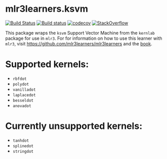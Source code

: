 # mlr3learners.ksvm

<!-- badges: start -->
[![Build Status](https://img.shields.io/travis/mlr3learners/mlr3learners.ksvm/master?label=Linux&logo=travis&style=flat-square)](https://travis-ci.org/mlr3learners/mlr3)
[![Build status](https://ci.appveyor.com/api/projects/status/74tcko9g6r8e070o?svg=true)](https://ci.appveyor.com/project/mlr3learners/mlr3learners-ksvm)
[![codecov](https://codecov.io/gh/mlr3learners/mlr3learner.ksvm/branch/master/graph/badge.svg)](https://codecov.io/gh/mlr3learners/mlr3learners.ksvm)
[![StackOverflow](https://img.shields.io/badge/stackoverflow-mlr3-orange.svg)](https://stackoverflow.com/questions/tagged/mlr3)
<!-- badges: end -->

This package wraps the `ksvm` Support Vector Machine from the `kernlab` package for use in `mlr3`.
For for information on how to use this learner with `mlr3`, visit https://github.com/mlr3learners/mlr3learners and the [book](https://mlr3book.mlr3learners.com).

# Supported kernels:
- `rbfdot`
- `polydot`
- `vanilladot`
- `laplacedot`
- `besseldot`
- `anovadot`

# Currently unsupported kernels:
- `tanhdot`
- `splinedot`
- `stringdot`
